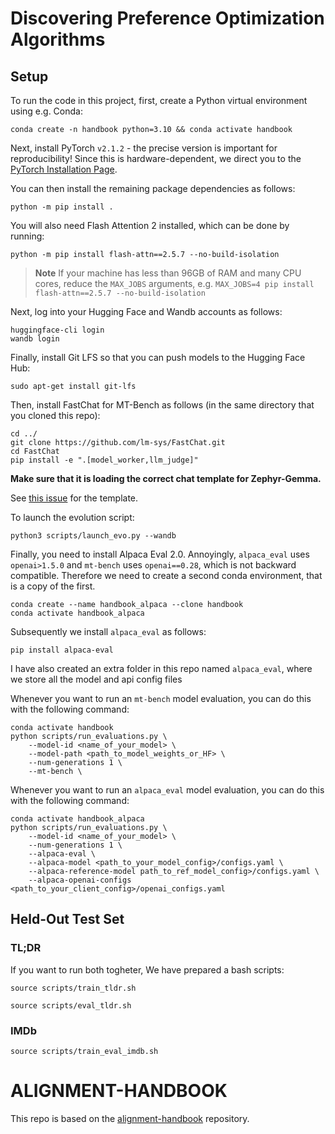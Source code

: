 # Discovering Preference Optimization Algorithms

## Setup

To run the code in this project, first, create a Python virtual environment using e.g. Conda:

```shell
conda create -n handbook python=3.10 && conda activate handbook
```

Next, install PyTorch `v2.1.2` - the precise version is important for reproducibility! Since this is hardware-dependent, we
direct you to the [PyTorch Installation Page](https://pytorch.org/get-started/locally/).

You can then install the remaining package dependencies as follows:

```shell
python -m pip install .
```

You will also need Flash Attention 2 installed, which can be done by running:

```shell
python -m pip install flash-attn==2.5.7 --no-build-isolation
```

> **Note**
> If your machine has less than 96GB of RAM and many CPU cores, reduce the `MAX_JOBS` arguments, e.g. `MAX_JOBS=4 pip install flash-attn==2.5.7 --no-build-isolation`

Next, log into your Hugging Face and Wandb accounts as follows:

```shell
huggingface-cli login
wandb login
```

Finally, install Git LFS so that you can push models to the Hugging Face Hub:

```shell
sudo apt-get install git-lfs
```

Then, install FastChat for MT-Bench as follows (in the same directory that you cloned this repo):

```shell
cd ../
git clone https://github.com/lm-sys/FastChat.git
cd FastChat
pip install -e ".[model_worker,llm_judge]"
```

**Make sure that it is loading the correct chat template for Zephyr-Gemma.**

See [this issue](https://github.com/huggingface/alignment-handbook/issues/148) for the template.

To launch the evolution script:

```shell
python3 scripts/launch_evo.py --wandb
```

Finally, you need to install Alpaca Eval 2.0.
Annoyingly, `alpaca_eval` uses `openai>1.5.0` and `mt-bench` uses `openai==0.28`, which is not backward compatible. Therefore we need to create a second conda environment, that is a copy of the first. 
```shell
conda create --name handbook_alpaca --clone handbook
conda activate handbook_alpaca
```

Subsequently we install `alpaca_eval` as follows:

```shell
pip install alpaca-eval
```
I have also created an extra folder in this repo named `alpaca_eval`, where we store all the model and api config files

Whenever you want to run an `mt-bench` model evaluation, you can do this with the following command:
```shell
conda activate handbook
python scripts/run_evaluations.py \
    --model-id <name_of_your_model> \
    --model-path <path_to_model_weights_or_HF> \
    --num-generations 1 \
    --mt-bench \
```

Whenever you want to run an `alpaca_eval` model evaluation, you can do this with the following command:
```shell
conda activate handbook_alpaca
python scripts/run_evaluations.py \
    --model-id <name_of_your_model> \
    --num-generations 1 \
    --alpaca-eval \
    --alpaca-model <path_to_your_model_config>/configs.yaml \
    --alpaca-reference-model path_to_ref_model_config>/configs.yaml \
    --alpaca-openai-configs <path_to_your_client_config>/openai_configs.yaml
```

## Held-Out Test Set

### TL;DR
If you want to run both togheter, We have prepared a bash scripts:
```shell
source scripts/train_tldr.sh 
```

```shell
source scripts/eval_tldr.sh 
```

### IMDb
```shell
source scripts/train_eval_imdb.sh 
```


# ALIGNMENT-HANDBOOK

This repo is based on the [alignment-handbook](https://github.com/huggingface/alignment-handbook) repository.
